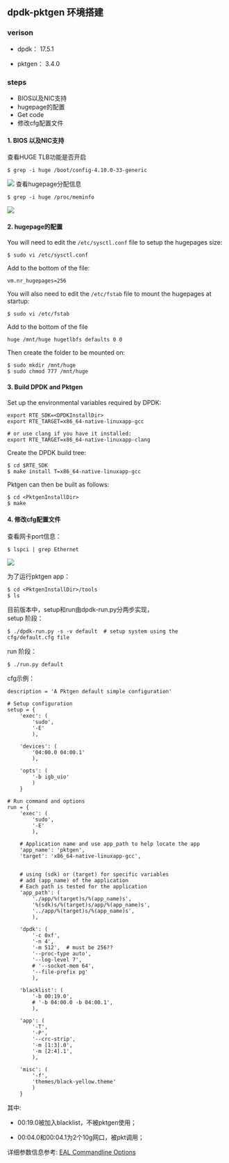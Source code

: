 ## dpdk-pktgen 环境搭建

### verison

- dpdk：      17.5.1


- pktgen：    3.4.0

### steps

- BIOS以及NIC支持
- hugepage的配置
- Get code
- 修改cfg配置文件

#### 1.  BIOS 以及NIC支持

查看HUGE TLB功能是否开启

```
$ grep -i huge /boot/config-4.10.0-33-generic
```

![](http://op43wyuhf.bkt.clouddn.com/17-9-4/25144174.jpg)
查看hugepage分配信息

```
$ grep -i huge /proc/meminfo
```

![](http://op43wyuhf.bkt.clouddn.com/17-9-4/97912776.jpg)

#### 2.  hugepage的配置

You will need to edit the `/etc/sysctl.conf` file to setup the hugepages size:

```
$ sudo vi /etc/sysctl.conf
```

Add to the bottom of the file:

```
vm.nr_hugepages=256
```

You will also need to edit the `/etc/fstab` file to mount the hugepages at startup:

```
$ sudo vi /etc/fstab
```

Add to the bottom of the file

```
huge /mnt/huge hugetlbfs defaults 0 0
```

Then create the folder to be mounted on:

```
$ sudo mkdir /mnt/huge
$ sudo chmod 777 /mnt/huge
```

#### 3.  Build DPDK and Pktgen

Set up the environmental variables required by DPDK:

```
export RTE_SDK=<DPDKInstallDir>
export RTE_TARGET=x86_64-native-linuxapp-gcc

# or use clang if you have it installed:
export RTE_TARGET=x86_64-native-linuxapp-clang
```

Create the DPDK build tree:

```
$ cd $RTE_SDK
$ make install T=x86_64-native-linuxapp-gcc
```

Pktgen can then be built as follows:

```
$ cd <PktgenInstallDir>
$ make
```

#### 4.  修改cfg配置文件

查看网卡port信息：

```
$ lspci | grep Ethernet
```

![](http://op43wyuhf.bkt.clouddn.com/17-9-4/95667550.jpg)

为了运行pktgen app：

```
$ cd <PktgenInstallDir>/tools
$ ls
```

目前版本中，setup和run由dpdk-run.py分两步实现，\
setup 阶段：

```
$ ./dpdk-run.py -s -v default  # setup system using the cfg/default.cfg file
```

run 阶段：

```
$ ./run.py default
```

cfg示例：

```
description = 'A Pktgen default simple configuration'

# Setup configuration
setup = {
    'exec': (
        'sudo',
        '-E'
        ),

	'devices': (
		'04:00.0 04:00.1'
		),
		
	'opts': (
		'-b igb_uio'
		)
	}

# Run command and options
run = {
    'exec': (
        'sudo',
        '-E'
        ),

    # Application name and use app_path to help locate the app
    'app_name': 'pktgen',
    'target': 'x86_64-native-linuxapp-gcc',


    # using (sdk) or (target) for specific variables
    # add (app_name) of the application
    # Each path is tested for the application
    'app_path': (
        './app/%(target)s/%(app_name)s',
        '%(sdk)s/%(target)s/app/%(app_name)s',
        '../app/%(target)s/%(app_name)s',
        ),

	'dpdk': (
		'-c 0xf',
		'-n 4',
		'-m 512',  # must be 256??
		'--proc-type auto',
		'--log-level 7',
		# '--socket-mem 64',
		'--file-prefix pg'
		),
	
	'blacklist': (
        '-b 00:19.0',
		# '-b 04:00.0 -b 04:00.1',
		),
		
	'app': (
		'-T',
		'-P',
		'--crc-strip',
		'-m [1:3].0',
		'-m [2:4].1',
		),
	
	'misc': (
		'-f',
		'themes/black-yellow.theme'
		)
	}
```

其中: 

-  00:19.0被加入blacklist，不被pktgen使用；

-  00:04.0和00:04.1为2个10g网口，被pkt调用；

  详细参数信息参考:	[EAL Commandline Options](http://pktgen-dpdk.readthedocs.io/en/latest/usage_eal.html)

  ​

